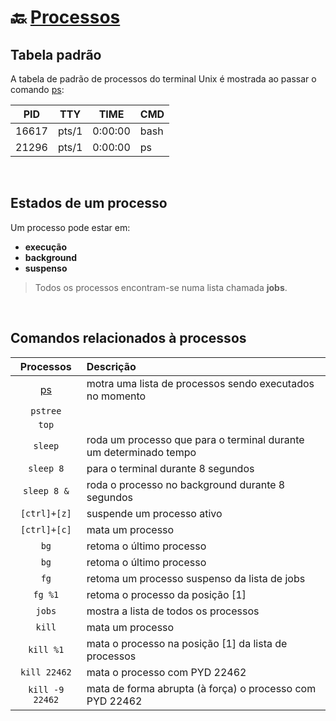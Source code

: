 # :back: [Processos](../../../README.md#low-level-programming)

## Tabela padrão
A tabela de padrão de processos do terminal Unix é mostrada ao passar o comando [ps](#ps):

| PID | TTY | TIME | CMD |
| :-: | :-: | :-: | :- |
| 16617 | pts/1 | 0:00:00 | bash |
| 21296 | pts/1 | 0:00:00 | ps |

<br>

## Estados de um processo
Um processo pode estar em:
* **execução**
* **background**
* **suspenso**

> Todos os processos encontram-se numa lista chamada **jobs**.

<br>

## Comandos relacionados à processos
| Processos | Descrição |
| :---: | :--- |
| <a name="ps">[ps](terminalCheatSheet.md#ps)</a> | motra uma lista de processos sendo executados no momento |
| `pstree` |  |
| `top` |  |
| `sleep` | roda um processo que para o terminal durante um determinado tempo |
| `sleep 8` | para o terminal durante 8 segundos |
| `sleep 8 &` | roda o processo no background durante 8 segundos  |
| `[ctrl]+[z]` | suspende um processo ativo |
| `[ctrl]+[c]` | mata um processo |
| `bg` | retoma o último processo |
| `bg` | retoma o último processo |
| `fg` | retoma um processo suspenso da lista de jobs |
| `fg %1` | retoma o processo da posição [1] |
| `jobs` | mostra a lista de todos os processos |
| `kill` | mata um processo |
| `kill %1` | mata o processo na posição [1] da lista de processos |
| `kill 22462` | mata o processo com PYD 22462 |
| `kill -9 22462` | mata de forma abrupta (à força) o processo com PYD 22462 |


